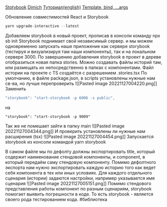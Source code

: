 [Stotybook](https://storybook.js.org/docs/react/get-started/install)
[Dimich](https://www.youtube.com/watch?v=G0qxDMBGjhc&ab_channel=IT-KAMASUTRA)
[Туториал(english)](https://www.youtube.com/playlist?list=PLC3y8-rFHvwhC-j3x3t9la8-GQJGViDQk)
[Template, bind, ...args](https://youtu.be/B4pmJ2wtjuE)

Обновление совместимостей React и Storybook
```ts
yarn upgrade-interactive --latest
```

Добавляем storybook в новый проект, прописав в консоли команду
    npx sb init
Storybook поднимает свой независимый сервер. и мы можем одновременно запускать наше приложение как сервере storybook (тестируя и визуализируя там наши компоненты), так и на локальном сервере 3000.
По завершению добавления storybook в проект в дереве отобразиться новая папка stories. Можно создавать файлы историй там, или размещать их непосредственно в папках с компонентами.
Файл истории на проекте с TS создаётся с разрешением 
    .stories.tsx
По умолчанию, в файле package.json, в scripts установлены нужные нам св-ва, но лучше перепроверить
    ![[Pasted image 20221127004220.png]]
Заменить
```js
"storybook": "start-storybook -p 6006 -s public",
```
на
```tsx
"storybook": "start-storybook -p 9009"
```

Так же не помешает зайти в папку main
![[Pasted image 20221127004344.png]] 
И проверить установлены ли нужные нам расширения (tsx)
![[Pasted image 20221127004454.png]]
Запускается storybook из консоли командой
    yarn storybook
    
В самом файле мы по дефолту должны экспортировать title, который содержит наименование стендовой компоненты, и component, в который передаём саму стендовую компоненту.
Помимо дефолтного экспорта нам нужно экспортировать каждую историю того как ведет себя компонента в тех или иных условиях.
Для каждого отдельного сценария (истории) задаются настройки, например указывается имя сценария
![[Pasted image 20221127005151.png]]
Помимо стендового представления работы компонент по разным сценариям, storybook помогает выявить погрешности в коде. То есть storybook - является своего рода тестированием кода.
#библиотека
